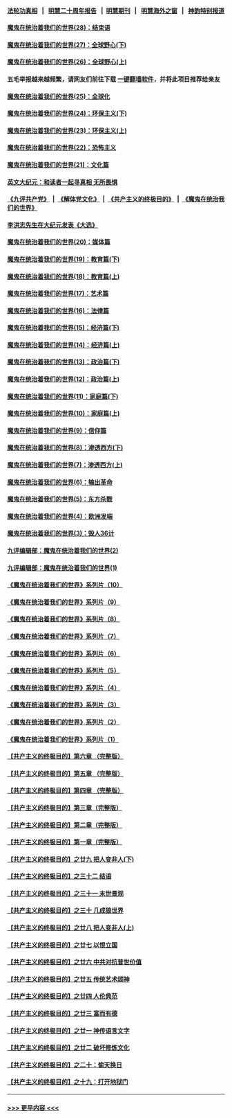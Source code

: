 #### [法轮功真相](https://github.com/gfw-breaker/truth/blob/master/README.md?t=0) &nbsp;&nbsp;|&nbsp;&nbsp; [明慧二十周年报告](https://github.com/gfw-breaker/mh-reports/blob/master/README.md?t=0) &nbsp;&nbsp;|&nbsp;&nbsp;[明慧期刊](https://github.com/gfw-breaker/mh-qikan) &nbsp;&nbsp;|&nbsp;&nbsp; [明慧海外之窗](https://github.com/gfw-breaker/mh-news/blob/master/README.md?t=0) &nbsp;&nbsp;|&nbsp;&nbsp; [神韵特别报道](https://github.com/gfw-breaker/mh-news/blob/master/shenyun.md?t=0)
#### [魔鬼在统治着我们的世界(28)：结束语](../pages/nsc422/n10936246.md?t=06161701) 
#### [魔鬼在统治着我们的世界(27)：全球野心(下)](../pages/nsc422/n10928319.md?t=06161701) 
#### [魔鬼在统治着我们的世界(26)：全球野心(上)](../pages/nsc422/n10900318.md?t=06161701) 
#### 五毛举报越来越频繁，请网友们前往下载 [一键翻墙软件](https://github.com/gfw-breaker/ssr-accounts)，并将此项目推荐给亲友
#### [魔鬼在统治着我们的世界(25)：全球化](../pages/nsc422/n10788205.md?t=06161701) 
#### [魔鬼在统治着我们的世界(24)：环保主义(下)](../pages/nsc422/n10695307.md?t=06161701) 
#### [魔鬼在统治着我们的世界(23)：环保主义(上)](../pages/nsc422/n10688613.md?t=06161701) 
#### [魔鬼在统治着我们的世界(22)：恐怖主义](../pages/nsc422/n10614727.md?t=06161701) 
#### [魔鬼在统治着我们的世界(21)：文化篇](../pages/nsc422/n10597706.md?t=06161701) 
#### [英文大纪元：和读者一起寻真相 无所畏惧](../pages/nsc422/n12542027.md?t=06161701) 
#### [《九评共产党》](https://github.com/begood0513/9ping.md/blob/master/README.md) &nbsp;|&nbsp; [《解体党文化》](../../../../jtdwh.md/blob/master/README.md)  &nbsp;|&nbsp; [《共产主义的终极目的》](../../../../gczydzjmd.md/blob/master/README.md) &nbsp;|&nbsp; [《魔鬼在统治我们的世界》](../../../../mgztzwmdsj.md/blob/master/README.md) 
#### [李洪志先生在大纪元发表《大选》](../pages/nsc422/n12534746.md?t=06161701) 
#### [魔鬼在统治着我们的世界(20)：媒体篇](../pages/nsc422/n10586579.md?t=06161701) 
#### [魔鬼在统治着我们的世界(19)：教育篇(下)](../pages/nsc422/n10564808.md?t=06161701) 
#### [魔鬼在统治着我们的世界(18)：教育篇(上)](../pages/nsc422/n10526970.md?t=06161701) 
#### [魔鬼在统治着我们的世界(17)：艺术篇](../pages/nsc422/n10499093.md?t=06161701) 
#### [魔鬼在统治着我们的世界(16)：法律篇](../pages/nsc422/n10485969.md?t=06161701) 
#### [魔鬼在统治着我们的世界(15)：经济篇(下)](../pages/nsc422/n10469975.md?t=06161701) 
#### [魔鬼在统治着我们的世界(14)：经济篇(上)](../pages/nsc422/n10457370.md?t=06161701) 
#### [魔鬼在统治着我们的世界(13)：政治篇(下)](../pages/nsc422/n10448270.md?t=06161701) 
#### [魔鬼在统治着我们的世界(12)：政治篇(上)](../pages/nsc422/n10444576.md?t=06161701) 
#### [魔鬼在统治着我们的世界(11)：家庭篇(下)](../pages/nsc422/n10440961.md?t=06161701) 
#### [魔鬼在统治着我们的世界(10)：家庭篇(上)](../pages/nsc422/n10435448.md?t=06161701) 
#### [魔鬼在统治着我们的世界(9)：信仰篇](../pages/nsc422/n10432159.md?t=06161701) 
#### [魔鬼在统治着我们的世界(8)：渗透西方(下)](../pages/nsc422/n10429603.md?t=06161701) 
#### [魔鬼在统治着我们的世界(7)：渗透西方(上)](../pages/nsc422/n10426013.md?t=06161701) 
#### [魔鬼在统治着我们的世界(6)：输出革命](../pages/nsc422/n10421536.md?t=06161701) 
#### [魔鬼在统治着我们的世界(5)：东方杀戮](../pages/nsc422/n10417707.md?t=06161701) 
#### [魔鬼在统治着我们的世界(4)：欧洲发端](../pages/nsc422/n10414890.md?t=06161701) 
#### [魔鬼在统治着我们的世界(3)：毁人36计](../pages/nsc422/n10411583.md?t=06161701) 
#### [九评编辑部：魔鬼在统治着我们的世界(2)](../pages/nsc422/n10410036.md?t=06161701) 
#### [九评编辑部：魔鬼在统治着我们的世界(1)](../pages/nsc422/n10406825.md?t=06161701) 
#### [《魔鬼在统治着我们的世界》系列片（10）](../pages/nsc422/n12292670.md?t=06161701) 
#### [《魔鬼在统治着我们的世界》系列片（9）](../pages/nsc422/n12290859.md?t=06161701) 
#### [《魔鬼在统治着我们的世界》系列片（8）](../pages/nsc422/n12287445.md?t=06161701) 
#### [《魔鬼在统治着我们的世界》系列片（7）](../pages/nsc422/n12283425.md?t=06161701) 
#### [《魔鬼在统治着我们的世界》系列片（6）](../pages/nsc422/n12282314.md?t=06161701) 
#### [《魔鬼在统治着我们的世界》系列片（5）](../pages/nsc422/n12281419.md?t=06161701) 
#### [《魔鬼在统治着我们的世界》系列片（4）](../pages/nsc422/n12274024.md?t=06161701) 
#### [《魔鬼在统治着我们的世界》系列片（3）](../pages/nsc422/n12271322.md?t=06161701) 
#### [《魔鬼在统治着我们的世界》系列片（2）](../pages/nsc422/n12269049.md?t=06161701) 
#### [《魔鬼在统治着我们的世界》系列片（1）](../pages/nsc422/n12267575.md?t=06161701) 
#### [【共产主义的终极目的】第六章 （完整版）](../pages/nsc422/n11428913.md?t=06161701) 
#### [【共产主义的终极目的】第五章 （完整版）](../pages/nsc422/n11428912.md?t=06161701) 
#### [【共产主义的终极目的】第四章 （完整版）](../pages/nsc422/n11428907.md?t=06161701) 
#### [【共产主义的终极目的】第三章（完整版）](../pages/nsc422/n11428848.md?t=06161701) 
#### [【共产主义的终极目的】第二章（完整版）](../pages/nsc422/n11428831.md?t=06161701) 
#### [【共产主义的终极目的】第一章（完整版）](../pages/nsc422/n11417651.md?t=06161701) 
#### [【共产主义的终极目的】之廿九 把人变非人(下)](../pages/nsc422/n11344140.md?t=06161701) 
#### [【共产主义的终极目的】之三十二 结语](../pages/nsc422/n11360535.md?t=06161701) 
#### [【共产主义的终极目的】之三十一 末世景观](../pages/nsc422/n11351129.md?t=06161701) 
#### [【共产主义的终极目的】之三十 几成狼世界](../pages/nsc422/n11348280.md?t=06161701) 
#### [【共产主义的终极目的】之廿八 把人变非人(上)](../pages/nsc422/n11340492.md?t=06161701) 
#### [【共产主义的终极目的】之廿七 以恨立国](../pages/nsc422/n11336944.md?t=06161701) 
#### [【共产主义的终极目的】之廿六 中共对抗普世价值](../pages/nsc422/n11324785.md?t=06161701) 
#### [【共产主义的终极目的】之廿五 传统艺术颂神](../pages/nsc422/n11296396.md?t=06161701) 
#### [【共产主义的终极目的】之廿四 人伦典范](../pages/nsc422/n11296397.md?t=06161701) 
#### [【共产主义的终极目的】之廿三 富而有德](../pages/nsc422/n11283598.md?t=06161701) 
#### [【共产主义的终极目的】之廿一 神传语言文字](../pages/nsc422/n11263265.md?t=06161701) 
#### [【共产主义的终极目的】之廿二 破坏修炼文化](../pages/nsc422/n11245728.md?t=06161701) 
#### [【共产主义的终极目的】之二十：偷天换日](../pages/nsc422/n11238846.md?t=06161701) 
#### [【共产主义的终极目的】之十九：打开地狱门](../pages/nsc422/n11206376.md?t=06161701) 

----
#### [ >>> 更早内容 <<< ](../indexes/nsc422-earlier.md)
